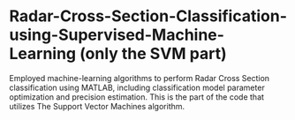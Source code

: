 # Radar-Cross-Section-Classification-using-Supervised-Machine-Learning (only the SVM part)
Employed machine-learning algorithms to perform Radar Cross Section classification using MATLAB, including classification model parameter optimization and precision estimation. This is the  part of the code that utilizes The Support Vector Machines algorithm.
